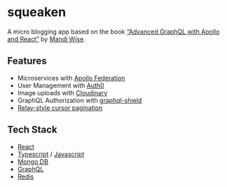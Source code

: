 # squeaken

A micro blogging app based on the book [“Advanced GraphQL with Apollo and React”](https://8bit.press/book/advanced-graphql) by [Mandi Wise](https://twitter.com/mandiwise).

## Features
- Microservices with [Apollo Federation](https://www.apollographql.com/docs/federation/)
- User Management with [Auth0](https://auth0.com/)
- Image uploads with [Cloudinary](https://cloudinary.com/)
- GraphQL Authorization with [graphql-shield](https://www.graphql-shield.com/)
- [Relay-style cursor pagination](https://www.apollographql.com/docs/react/pagination/cursor-based/#relay-style-cursor-pagination)

## Tech Stack
- [React](https://reactjs.org/)
- [Typescript](https://www.typescriptlang.org/) / [Javascript](https://www.javascript.com/)
- [Mongo DB](https://www.mongodb.com/)
- [GraphQL](https://graphql.org/)
- [Redis](https://redis.io/)